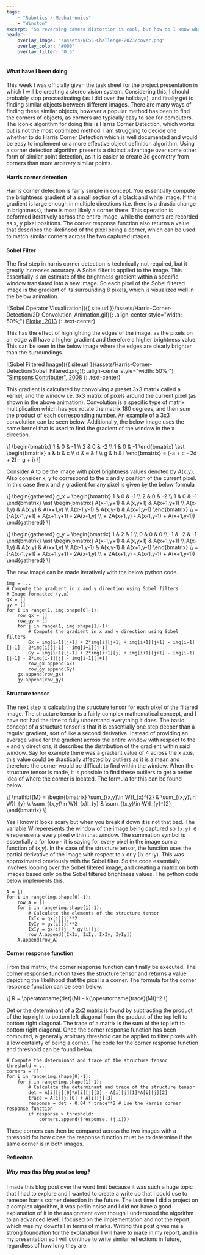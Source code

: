```yaml
---
tags: 
    - "Robotics / Mechatronics"
    - "Winston"
excerpt: "So reversing camera distortion is cool, but how do I know what points to triangulate?"
header:
    overlay_image: "/assets/NCSS-Challenge-2023/cover.png"
    overlay_color: "#000"
    overlay_filter: "0.5"
---
```


#### What have I been doing

This week I was officially given the task sheet for the project presentation in which I will be creating a stereo vision system. Considering this, I should probably stop procrastinating (as I did over the holidays), and finally get to finding similar objects between different images. There are many ways of finding these similar objects, however a popular method has been to find the corners of objects, as corners are typically easy to see for computers. The iconic algorithm for doing this is Harris Corner Detection, which works but is not the most optimized method. I am struggling to decide one whether to do Harris Corner Detection which is well documented and would be easy to implement or a more effective object definition algorithm. Using a corner detection algorithm presents a distinct advantage over some other form of similar point detection, as it is easier to create 3d geometry from corners than more arbitrary similar points.

#### Harris corner detection

Harris corner detection is fairly simple in concept. You essentially compute the brightness gradient of a small section of a black and white image. If this gradient is large enough in multiple directions (i.e. there is a drastic change in brightness), there is most likely a corner there. This operation is peformed iteratively across the entire image, while the corners are recorded as x, y pixel positions. The corner response function also returns a value that describes the likelihood of the pixel being a corner, which can be used to match similar corners across the two captured images.

#### Sobel Filter

The first step in harris corner detection is technically not required, but it greatly increases accuracy. A Sobel filter is applied to the image. This essentially is an estimate of the brightness gradient within a specific window translated into a new image. So each pixel of the Sobel filtered image is the gradient of its surrounding 8 pixels, which is visualized well in the below animation.

![Sobel Operator Visualization]({{ site.url }}/assets/Harris-Corner-Detection/2D_Convolution_Animation.gif){: .align-center style="width: 50%;"}
[Plotke, 2013](https://en.wikipedia.org/wiki/Kernel_(image_processing)#/media/File:2D_Convolution_Animation.gif)
{: .text-center}

This has the effect of highlighting the edges of the image, as the pixels on an edge will have a higher gradient and therefore a higher brightness value. This can be seen in the below image where the edges are clearly brighter than the surroundings.

![Sobel Filtered Image]({{ site.url }}/assets/Harris-Corner-Detection/Sobel_Filtered.png){: .align-center style="width: 50%;"}
["Simpsons Contributer", 2008](https://en.wikipedia.org/wiki/Sobel_operator#/media/File:Valve_sobel_(3).PNG)
{: .text-center}

This gradient is calculated by convolving a preset 3x3 matrix called a kernel, and the window i.e. 3x3 matrix of pixels around the current pixel (as shown in the above animation). Convolution is a specific type of matrix multiplication which has you rotate the matrix 180 degrees, and then sum the product of each corresponding number. An example of a 3x3 convolution can be seen below. Additionally, the below image uses the same kernel that is used to find the gradient of the window in the x direction.

\\[
\begin{bmatrix} 1 & 0 & -1 \\\ 2 & 0 & -2 \\\ 1 & 0 & -1 \end{bmatrix} \ast \begin{bmatrix} a & b & c \\\ d & e & f \\\ g & h & i \end{bmatrix} = (-a + c - 2d + 2f - g + i)
\\]

Consider A to be the image with pixel brightness values denoted by A(x,y). Also consider x, y to correspond to the x and y position of the current pixel. In this case the x and y gradient for any pixel is given by the below formula

\\[
\begin{gathered}
g_x = \begin{bmatrix} 1 & 0 & -1 \\\ 2 & 0 & -2 \\\ 1 & 0 & -1 \end{bmatrix} \ast \begin{bmatrix} A(x-1,y+1) & A(x,y+1) & A(x+1,y+1) \\\ A(x-1,y) & A(x,y) & A(x+1,y) \\\ A(x-1,y-1) & A(x,y-1) & A(x+1,y-1) \end{bmatrix} \\\ = (-A(x-1,y+1) + A(x+1,y+1) - 2A(x-1,y) \\\ + 2A(x+1,y) - A(x-1,y-1) + A(x+1,y-1))
\end{gathered}
\\]

\\[
\begin{gathered}
g_y = \begin{bmatrix} 1 & 2 & 1 \\\ 0 & 0 & 0 \\\ -1 & -2 & -1 \end{bmatrix} \ast \begin{bmatrix} A(x-1,y+1) & A(x,y+1) & A(x+1,y+1) \\\ A(x-1,y) & A(x,y) & A(x+1,y) \\\ A(x-1,y-1) & A(x,y-1) & A(x+1,y-1) \end{bmatrix} \\\ = (-A(x-1,y+1) + A(x+1,y+1) - 2A(x-1,y) \\\ + 2A(x+1,y) - A(x-1,y-1) + A(x+1,y-1))
\end{gathered}
\\]

The new image can be made iteratively with the below python code.

<pre><code class="language-python hljs" style="white-space: pre-wrap;">img = ...
# Compute the gradient in x and y direction using Sobel filters
# Image formatted (y,x)
gx = []
gy = []
for i in range(1, img.shape[0]-1):
    row_gx = []
    row_gy = []
    for j in range(1, img.shape[1]-1):
        # Compute the gradient in x and y direction using Sobel filters
        Gx = img[i-1][j+1] + 2*img[i][j+1] + img[i+1][j+1] - img[i-1][j-1] - 2*img[i][j-1] - img[i+1][j-1] 
        Gy = img[i+1][j-1] + 2*img[i+1][j] + img[i+1][j+1] - img[i-1][j-1] - 2*img[i-1][j] - img[i-1][j+1]
        row_gx.append(Gx)
        row_gy.append(Gy)
    gx.append(row_gx)
    gy.append(row_gy)
</code></pre>

#### Structure tensor

The next step is calculating the structure tensor for each pixel of the filtered image. The structure tensor is a fairly complex mathematical concept, and I have not had the time to fully understand everything it does. The basic concept of a structure tensor is that it is essentially one step deeper than a regular gradient, sort of like a second derivative. Instead of providing an average value for the gradient across the entire window with respect to the x and y directions, it describes the distribution of the gradient within said window. Say for example there was a gradient value of 4 across the x axis, this value could be drastically affected by outliers as it is a mean and therefore the corner would be difficult to find within the window. When the structure tensor is made, it is possible to find these outliers to get a better idea of where the corner is located. The formula for this can be found below.

\\[
\mathbf{M} = \begin{bmatrix} \sum_{(x,y)\in W}I_{x}^{2} & \sum_{(x,y)\in W}I_{y} \\\ \sum_{(x,y)\in W}I_{x}I_{y} & \sum_{(x,y)\in W}I_{y}^{2} \end{bmatrix}
\\]

Yes I know it looks scary but when you break it down it is not that bad. The variable W reperesents the window of the image being captured so `(x,y) ∈ W` reperesents every pixel within that window. The summation symbol is essentially a for loop - it is saying for every pixel in the image sum a function of (x,y). In the case of the structure tensor, the function uses the partial derivative of the image with respect to x or y (Ix or Iy). This was approximated previously with the Sobel filter. So the code essentially involves looping over the Sobel filtered image, and creating a matrix on both images based only on the Sobel filtered brightness values. The python code below implements this.

<pre><code class="language-python hljs" style="white-space: pre-wrap;">A = []
for i in range(img.shape[0]-1):
    row_A = []
    for j in range(img.shape[1]-1):
        # Calculate the elements of the structure tensor
        IxIx = gx[i][j]**2
        IyIy = gy[i][j]**2
        IxIy = gx[i][j] * gy[i][j]
        row_A.append([IxIx, IxIy, IxIy, IyIy])
    A.append(row_A)
</code></pre>

#### Corner response function

From this matrix, the corner response function can finally be executed. The corner response function takes the structure tensor and returns a value depicting the likelihood that the pixel is a corner. The formula for the corner response function can be seen below.

\\[
R = \operatorname{det}(M) - k(\operatorname{trace}(M))^2
\\]

Det or the determinant of a 2x2 matrix is found by subtracting the product of the top right to bottom left diagonal from the product of the top left to bottom right diagonal. The trace of a matrix is the sum of the top left to bottom right diagonal. Once the corner response function has been computed, a generally arbitrary threshold can be applied to filter pixels with a low certainty of being a corner. The code for the corner response function and threshold can be found below.

<pre><code class="language-python hljs" style="white-space: pre-wrap;"># Compute the determinant and trace of the structure tensor
threshold = ...
corners = []
for i in range(img.shape[0]-1):
    for j in range(img.shape[1]-1):
        # Calculate the determinant and trace of the structure tensor
        det = A[i][j][0]*A[i][j][3] - A[i][j][1]*A[i][j][2]
        trace = A[i][j][0] + A[i][j][3]
        response = det - 0.04 * trace**2 # Use the Harris corner response function
        if response > threshold:
            corners.append((response, (j,i)))
</code></pre>

These corners can then be compared across the two images with a threshold for how close the response function must be to determine if the same corner is in both images. 

#### Refleciton

##### Why was this blog post so long?

I made this blog post over the word limit because it was such a huge topic that I had to explore and I wanted to create a write up that I could use to remeber harris corner detection in the future. The last time I did a project on a complex algorithm, it was perlin noise and I did not have a good explanation of it in the assignment even though I understood the algorithm to an advanced level. I focused on the implementation and not the report, which was my downfall in terms of marks. Writing this post gives me a strong foundation for the explanation I will have to make in my report, and in my presentation so I will continue to write similar reflections in future, regardless of how long they are.

##### 